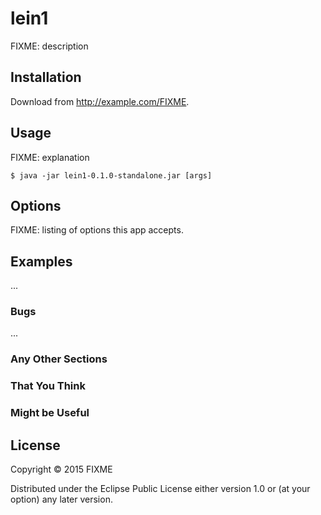 # lein1

FIXME: description

## Installation

Download from http://example.com/FIXME.

## Usage

FIXME: explanation

    $ java -jar lein1-0.1.0-standalone.jar [args]

## Options

FIXME: listing of options this app accepts.

## Examples

...

### Bugs

...

### Any Other Sections
### That You Think
### Might be Useful

## License

Copyright © 2015 FIXME

Distributed under the Eclipse Public License either version 1.0 or (at
your option) any later version.
